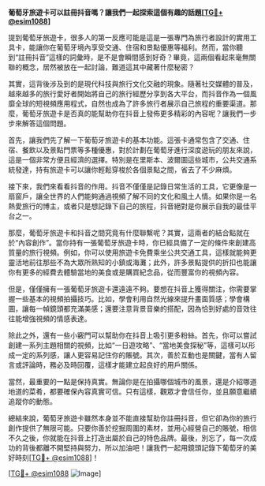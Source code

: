 **葡萄牙旅遊卡可以註冊抖音嗎？讓我們一起探索這個有趣的話題[[TG💪+ @esim1088](https://t.me/s/esim1088)]**

提到葡萄牙旅遊卡，很多人的第一反應可能是這是一張專門為旅行者設計的實用工具卡，能讓你在葡萄牙境內享受交通、住宿和景點優惠等福利。然而，當你聽到“註冊抖音”這樣的詞彙時，是不是會瞬間感到好奇？畢竟，這兩個看起來毫無關聯的概念，居然被放在一起討論，難道這其中藏著什麼秘密？

其實，這背後涉及到的是現代科技與旅行文化交融的現象。隨著社交媒體的普及，越來越多的旅行愛好者開始將自己的旅行經歷分享到各大平台，而抖音作為一個風靡全球的短視頻應用程式，自然也成為了許多旅行者展示自己旅程的重要渠道。那麼，葡萄牙旅遊卡是否真的能幫助你在抖音上發佈更多精彩的內容呢？讓我們一步步來解答這個問題。

首先，讓我們先了解一下葡萄牙旅遊卡的基本功能。這張卡通常包含了交通、住宿、餐飲以及景點門票等多種優惠，對於計劃在葡萄牙進行深度遊玩的朋友來說，這是一個非常方便且經濟的選擇。特別是在里斯本、波爾圖這些城市，公共交通系統發達，持有旅遊卡可以讓你輕鬆穿梭於各個景點之間，省去了不少麻煩。

接下來，我們來看看抖音的作用。抖音不僅僅是記錄日常生活的工具，它更像是一扇窗戶，讓全世界的人們能夠通過視頻了解不同的文化和風土人情。如果你是一名熱愛旅行的博主，或者只是想記錄下自己的旅程，抖音絕對是你展示自我的最佳平台之一。

那麼，葡萄牙旅遊卡和抖音之間究竟有什麼聯繫呢？其實，這兩者的結合點就在於“內容創作”。當你持有一張葡萄牙旅遊卡時，你已經具備了一定的條件來創建高質量的旅行視頻。例如，你可以使用旅遊卡免費乘坐公共交通工具，這樣就能夠更靈活地前往那些不為大眾所熟知的小鎮或海灘；此外，許多景點提供的折扣也能讓你有更多的經費去體驗當地的美食或是購買紀念品，從而豐富你的視頻內容。

但是，僅僅擁有一張葡萄牙旅遊卡還遠遠不夠。要想在抖音上獲得關注，你需要掌握一些基本的視頻拍攝技巧。比如，學會利用自然光線來提升畫面質感；學會構圖，讓每一幀鏡頭都充滿美感；還要注意背景音樂的搭配，因為恰到好處的音效往往能增強視頻的情感表達。

除此之外，還有一些小竅門可以幫助你在抖音上吸引更多粉絲。首先，你可以嘗試創建一系列主題相關的視頻，比如“一日遊攻略”、“當地美食探秘”等，這樣可以形成一定的系列感，讓人更容易記住你的賬號。其次，善於互動也是關鍵，當有人留言或評論時，務必及時回覆，這樣才能建立起良好的用戶關係。

當然，最重要的一點是保持真實。無論你是在拍攝哪個城市的風景，還是介紹哪道地道的菜肴，都要確保內容真實可信。只有這樣，觀眾才會信任你，並且願意繼續追蹤你的動態。

總結來說，葡萄牙旅遊卡雖然本身並不能直接幫助你註冊抖音，但它卻為你的旅行創作提供了無限可能。只要你善於挖掘周圍的素材，並用心經營自己的賬號，相信不久之後，你就能在抖音上打造出屬於自己的特色品牌。最後，別忘了，每一次成功的背後都離不開堅持與努力，所以加油吧！讓我們一起用鏡頭記錄下葡萄牙的美好時刻[[TG💪+ @esim1088](https://t.me/s/esim1088)]！

[[TG💪+ @esim1088](https://t.me/s/esim1088) ![Image](https://i.postimg.cc/4NQfJmqS/Snipaste-2025-05-13-00-14-12.png)]